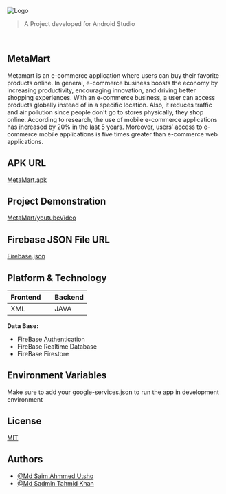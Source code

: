 ![Logo](/resources/MetaMartcoverpage.png)

> A Project developed for Android Studio

<br/>

## **MetaMart**

Metamart is an e-commerce application where users can buy their favorite products online. In general, e-commerce business boosts the economy by increasing productivity, encouraging innovation, and driving better shopping experiences. With an e-commerce business, a user can access products globally instead of in a specific location. Also, it reduces traffic and air pollution
since people don't go to stores physically, they shop online. According to research, the use of mobile e-commerce applications has increased by 20% in the last 5 years. Moreover, users’ access to e-commerce mobile applications is five times greater than e-commerce web applications. 


## **APK URL**
[MetaMart.apk](https://drive.google.com/file/d/1SA8FcFpMuSxhKBrZsw4Z588DMM-AIhxn/view?usp=sharing)

## **Project Demonstration**
[MetaMart/youtubeVideo](https://www.youtube.com/watch?v=J5-e7tMnef8&list=PLqM-Y2MZhNujIZOFcIijZMv4n7oB74kay&index=3)

## **Firebase JSON File URL**
[Firebase.json](https://drive.google.com/file/d/1JTT5iaryPyDNen2qrH3G2lg5cG9l5zp5/view?usp=sharing)

## **Platform & Technology**

| **Frontend** |     | **Backend**  |
| ------------ | --- | ------------ |
| XML          |     | JAVA         |


**Data Base:**

- FireBase Authentication
- FireBase Realtime Database
- FireBase Firestore


## **Environment Variables**

Make sure to add your google-services.json to run the app in development environment

## **License**

[MIT](https://choosealicense.com/licenses/mit/)

## **Authors**

- [@Md Saim Ahmmed Utsho](https://www.github.com/coder-saim)
- [@Md Sadmin Tahmid Khan](https://www.github.com/Sadmin23)

